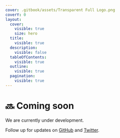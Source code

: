 ```yaml
---
cover: .gitbook/assets/Transparent Full Logo.png
coverY: 0
layout:
  cover:
    visible: true
    size: hero
  title:
    visible: true
  description:
    visible: false
  tableOfContents:
    visible: true
  outline:
    visible: true
  pagination:
    visible: true
---
```


# 🔜 Coming soon

We are currently under development.

Follow up for updates on [GitHub](https://github.com/official-kcalb) and [Twitter](https://x.com/official\_kcalb).
